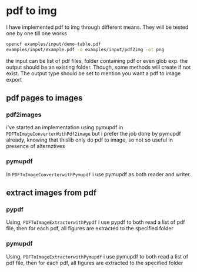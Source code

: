 # pdf to img

I have implemented pdf to img through different means. They will be tested one by one till one works

```sh
opencf examples/input/demo-table.pdf 
examples/input/example.pdf -o examples/input/pdf2img -ot png
```

the input can be list of pdf files, folder containing pdf or even glob exp. the output should be an existing folder. Though, some methods will create if not exist.
The output type should be set to mention you want a pdf to image export

## pdf pages to images

### pdf2images

i've started an implementation using pymupdf in `PDFToImageConverterWithPdf2image` but i prefer the job done by pymupdf already, knowing that thislib only do pdf to image, so not so useful in presence of alternztives

### pymupdf

In `PDFToImageConverterwithPymupdf` i use pymupdf as both reader and writer.

## extract images from pdf

### pypdf

Using, `PDFToImageExtractorwithPypdf` i use pypdf to both read a list of pdf file, then for each pdf, all figures are extracted to the specified folder

### pymupdf

Using, `PDFToImageExtractorwithPymupdf` i use pymupdf to both read a list of pdf file, then for each pdf, all figures are extracted to the specified folder
